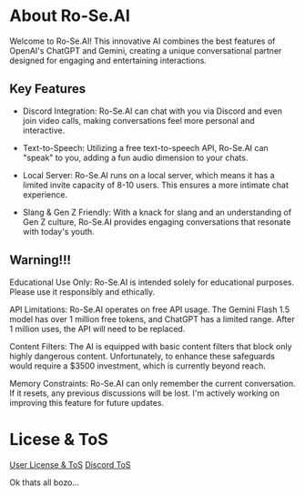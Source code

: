 # About Ro-Se.AI

Welcome to Ro-Se.AI! This innovative AI combines the best features of OpenAI's ChatGPT and Gemini, creating a unique conversational partner designed for engaging and entertaining interactions.


## Key Features
- Discord Integration: Ro-Se.AI can chat with you via Discord and even join video calls, making conversations feel more personal and interactive.

- Text-to-Speech: Utilizing a free text-to-speech API, Ro-Se.AI can "speak" to you, adding a fun audio dimension to your chats.

- Local Server: Ro-Se.AI runs on a local server, which means it has a limited invite capacity of 8-10 users. This ensures a more intimate chat experience.

- Slang & Gen Z Friendly: With a knack for slang and an understanding of Gen Z culture, Ro-Se.AI provides engaging conversations that resonate with today's youth.


## Warning!!!
Educational Use Only: Ro-Se.AI is intended solely for educational purposes. Please use it responsibly and ethically.

API Limitations: Ro-Se.AI operates on free API usage. The Gemini Flash 1.5 model has over 1 million free tokens, and ChatGPT has a limited range. After 1 million uses, the API will need to be replaced.

Content Filters: The AI is equipped with basic content filters that block only highly dangerous content. Unfortunately, to enhance these safeguards would require a $3500 investment, which is currently beyond reach.

Memory Constraints: Ro-Se.AI can only remember the current conversation. If it resets, any previous discussions will be lost. I'm actively working on improving this feature for future updates.

# Licese & ToS
[User License & ToS](https://raw.githubusercontent.com/Mu-rpy/ro-se.ai/refs/heads/main/tos.info?token=GHSAT0AAAAAACX6AY6FSHXB5L4K3PTVXQIAZXSZMKA)
[Discord ToS](https://discord.com/terms)

Ok thats all bozo...
